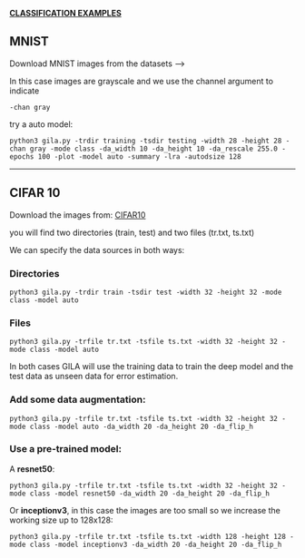 <span style="text-decoration:underline;">**CLASSIFICATION EXAMPLES**<span>

## MNIST

Download MNIST images from the datasets -->

In this case images are grayscale and we use the channel argument to indicate

~~~shell
-chan gray
~~~

try a auto model:

~~~shell
python3 gila.py -trdir training -tsdir testing -width 28 -height 28 -chan gray -mode class -da_width 10 -da_height 10 -da_rescale 255.0 -epochs 100 -plot -model auto -summary -lra -autodsize 128
~~~

***

## CIFAR 10

Download the images from: [CIFAR10](https://www.dropbox.com/s/nn2bfybbfj3ly9b/CIFAR10.tgz?dl=1)

you will find two directories (train, test) and two files (tr.txt, ts.txt)

We can specify the data sources in both ways:

### Directories

~~~shell
python3 gila.py -trdir train -tsdir test -width 32 -height 32 -mode class -model auto
~~~

### Files

~~~shell
python3 gila.py -trfile tr.txt -tsfile ts.txt -width 32 -height 32 -mode class -model auto
~~~

In both cases GILA will use the training data to train the deep model and the test data as unseen data for error estimation.

### Add some data augmentation:

~~~shell
python3 gila.py -trfile tr.txt -tsfile ts.txt -width 32 -height 32 -mode class -model auto -da_width 20 -da_height 20 -da_flip_h
~~~

### Use a pre-trained model:

A **resnet50**:

~~~shell
python3 gila.py -trfile tr.txt -tsfile ts.txt -width 32 -height 32 -mode class -model resnet50 -da_width 20 -da_height 20 -da_flip_h
~~~

Or **inceptionv3**, in this case the images are too small so we increase the working size up to 128x128:

~~~shell
python3 gila.py -trfile tr.txt -tsfile ts.txt -width 128 -height 128 -mode class -model inceptionv3 -da_width 20 -da_height 20 -da_flip_h
~~~
